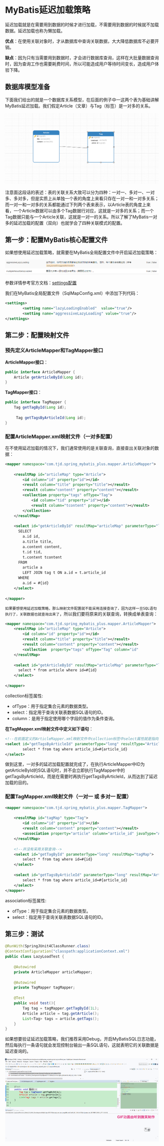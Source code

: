 # MyBatis延迟加载策略

延迟加载就是在需要用到数据的时候才进行加载，不需要用到数据的时候就不加载数据。延迟加载也称为懒加载。 

**优点**：在使用关联对象时，才从数据库中查询关联数据，大大降低数据库不必要开销。

**缺点**：因为只有当需要用到数据时，才会进行数据库查询，这样在大批量数据查询时，因为查询工作也需要耗费时间，所以可能造成用户等待时间变长，造成用户体验下降。

## **数据库模型准备**

下面我们给出的就是一个数据库关系模型，在后面的例子中一这两个表为基础讲解MyBatis延迟加载。我们假定Article（文章）与Tag（标签）是一对多的关系。

![](../images/33.png)

注意面这段话的表述：表的关联关系大致可以分为四种：一对一、多对一、一对多、多对多，但是实质上从单独一个表的角度上来看只存在一对一和一对多关系；而一对一和一对多的关系都能通过下列两个表来表示，以Article表的角度上来看，一个Article数据可以由多个Tag数据行对应，这就是一对多的关系；而一个Tag数据只能与一个Article关联，这就是一对一的关系。所以了解了MyBatis一对多的延迟加载的配置（双向）也就学会了四种关联模式的配置。



## **第一步：配置MyBatis核心配置文件**

如果想使用延迟加载策略，就需要在MyBatis全局配置文件中开启延迟加载策略：

![](../images/34.png)

参数详情参考官方文档：[settings配置](http://www.mybatis.org/mybatis-3/zh/configuration.html#settings)

我们在MyBatis全局配置文件（SqlMapConfig.xml）中添加下列代码：

```xml
<settings>
		<setting name="lazyLoadingEnabled"  value="true"/>
		<setting name="aggressiveLazyLoading" value="true"/>
</settings>
```



## **第二步：配置映射文件**

### **预先定义ArticleMapper和TagMapper接口**

**ArticleMapper接口**：

```java
public interface ArticleMapper {
    Article getArticleById(Long id);
}
```

**TagMapper接口**：

```java
public interface TagMapper {
    Tag getTagById(Long id);
    
     Tag getTagsByArticleId(Long id);
}
```

### **配置ArticleMapper.xml映射文件（一对多配置）**

在不使用延迟加载的情况下，我们通常使用的是关联查询，直接查出关联对象的数据：

```xml
<mapper namespace="com.tjd.spring_mybatis_plus.mapper.ArticleMapper">
   
    <resultMap id="articleMap" type="Article">
        <id column="id" property="id"></id>
        <result column="title" property="title"></result>
        <result column="content" property="content"></result>
        <collection property="tags" ofType="Tag">
            <id column="tid" property="id"></id>
            <result column="tcontent" property="content"></result>
        </collection>
    </resultMap>

    <select id="getArticleById" resultMap="articleMap" parameterType="long">
      SELECT
	    a.id id,
	    a.title title,
	    a.content content,
	    t.id tid,
	    t.content tcontent
      FROM
	    article a
	    LEFT JOIN tag t ON a.id = t.article_id
      WHERE
	    a.id = #{id}
    </select>

</mapper>
```

`如果要想使用延迟加载策略，那么映射文件配置就不能采用连接查询了，因为这样一旦SQL语句执行了，关联数据也就查询出来了`，所以我们要将原来的关联查询，转换成单表查询：

```xml
<mapper namespace="com.tjd.spring_mybatis_plus.mapper.ArticleMapper">
    <resultMap id="articleMap" type="Article">
        <id column="id" property="id"></id>
        <result column="title" property="title"></result>
        <result column="content" property="content"></result>
        <collection  property="tags" ofType="Tag" column="id"                   select="com.tjd.spring_mybatis_plus.mapper.TagMapper.getTagsByArticleId" ></collection>
    </resultMap>

    <select id="getArticleById" resultMap="articleMap" parameterType="long">
      select * from article where id=#{id}
    </select>

</mapper>
```

collection标签属性:

- ofType：用于指定集合元素的数据类型。
- select：指定用于查询关联表数据SQL语句的ID。
- column：是用于指定使用哪个字段的值作为条件查询。

**在TagMapper.xml映射文件中定义如下语句**：

```xml
<!--在前面定义的ArticleMapper.xml映射文件中collection标签中select属性就是指向的这个SQL语句-->
<select id="getTagsByArticleId" parameterType="long" resultType="Article">
        select * from tag where article_id=#{article_id}
</select>
```

做到这里，一对多的延迟加载配置就完成了，在执行ArticleMapper中ID为getArticleById的SQL语句时，并不会立即执行TagMapper中的getTagsByArticleId，而是在需要时再执行getTagsByArticleId，从而达到了延迟加载的目的。





### **配置TagMapper.xml映射文件（一对一 或 多对一 配置）**

```xml
<mapper namespace="com.tjd.spring_mybatis_plus.mapper.TagMapper">

    <resultMap id="tagMap" type="Tag">
        <id column="id" property="id"></id>
        <result column="content" property="content"></result>
        <association property="article" column="article_id" javaType="Article" select="com.tjd.spring_mybatis_plus.mapper.ArticleMapper.getArticleById"></association>
    </resultMap>
    
    <!--并没有采用关联查询-->
    <select id="getTagById" parameterType="long" resultMap="tagMap">
        select * from tag where id=#{id}
    </select>

    <select id="getTagsByArticleId" parameterType="long" resultMap="Article">
        select * from tag where article_id=#{article_id}
    </select>
</mapper>
```

association标签属性:

- ofType：用于指定集合元素的数据类型。
- select：指定用于查询关联表数据SQL语句的ID。



## 第三步：测试

```java
@RunWith(SpringJUnit4ClassRunner.class)
@ContextConfiguration("classpath:applicationContext.xml")
public class LazyLoadTest {

    @Autowired
    private ArticleMapper articleMapper;

    @Autowired
    private TagMapper tagMapper;

    @Test
    public void test(){
        Tag tag = tagMapper.getTagById(1L);
    	Article article = tag.getArticle();
    	List<Tag> tags = article.getTags();
    }
}
```

如果想要验证延迟加载策略，我们推荐采用Debug，开启MyBatisSQL日志功能，然后每执行一条语句就会发现控制台输出一条SQL语句，这就表明它的关联数据是延迟查询的。

![](../images/35.gif)



